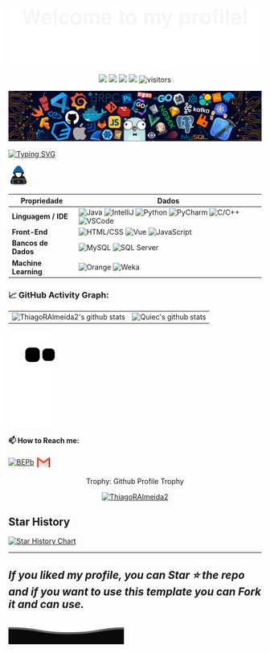 ![](assets/Bottom_up.svg)

<!--   my-icons -->
<p align="center">
    <a href="https://github.com/ThiagoRAlmeida2/ThiagoRalmeida2"><img src="https://img.shields.io/badge/status-updating-brightgreen.svg"></a>
    <a href="https://github.com/ThiagoRAlmeida2/ThiagoRalmeida2/graphs/contributors"><img src="https://img.shields.io/github/contributors/BEPb/BEPb?color=blue"></a>
    <a href="https://github.com/ThiagoRAlmeida2/ThiagoRalmeida2/stargazers"><img src="https://img.shields.io/github/stars/ThiagoRalmeida2/ThiagoRalmeida2.svg?logo=github"></a>
    <a href="https://github.com/ThiagoRAlmeida2/ThiagoRalmeida2/network/members"><img src="https://img.shields.io/github/forks/ThiagoRalmeida2/ThiagoRalmeida2.svg?color=blue&logo=github"></a>
    <img src="https://visitor-badge.laobi.icu/badge?page_id=ThiagoRALmeida2.ThiagoRAlmeida2" alt="visitors"/>   
</p>

<!--   my-header-img -->
![](./src/header_.png)


<!--   my-ticker -->    
[![Typing SVG](https://readme-typing-svg.herokuapp.com?color=%2336BCF7&center=true&vCenter=true&width=600&lines=Oi+,+eu+sou+Thiago+Ribeiro;+Bem-vindo+ao+meu+perfil!;Eu+sou+estudante+de+programa%C3%A7%C3%A3o;+Gosto+de+f%C3%ADsica;+Tenho+muita+entusiasmo+para+aprender+linguagens+de+back-end+e+frameworks)](https://git.io/typing-svg)

<!--   my-skils -->
<img src = "https://github.com/0xAbdulKhalid/0xAbdulKhalid/raw/main/assets/mdImages/about_me.gif" width = 40px>

| Propriedade                                    | Dados                                                                                             |
|------------------------------------------------|---------------------------------------------------------------------------------------------------|
| **Linguagem / IDE**                             | ![Java](https://img.shields.io/badge/-Java-007396?style=flat&logo=java) ![IntelliJ](https://img.shields.io/badge/-IntelliJ-000000?style=flat&logo=intellij-idea) ![Python](https://img.shields.io/badge/-Python-3776AB?style=flat&logo=python) ![PyCharm](https://img.shields.io/badge/-PyCharm-000000?style=flat&logo=pycharm) ![C/C++](https://img.shields.io/badge/-C/C++-00599C?style=flat&logo=c) ![VSCode](https://img.shields.io/badge/-VSCode-007ACC?style=flat&logo=visual-studio-code) |
| **Front-End**                                   | ![HTML/CSS](https://img.shields.io/badge/-HTML/CSS-E34F26?style=flat&logo=html5) ![Vue](https://img.shields.io/badge/-Vue-4FC08D?style=flat&logo=vue.js) ![JavaScript](https://img.shields.io/badge/-JavaScript-F7DF1E?style=flat&logo=javascript)             |
| **Bancos de Dados**                             | ![MySQL](https://img.shields.io/badge/-MySQL-444444?style=flat&logo=MySQL) ![SQL Server](https://img.shields.io/badge/-SQL_Server-CC2927?style=flat&logo=microsoft-sql-server)     |
| **Machine Learning**                           | ![Orange](https://img.shields.io/badge/-Orange-FFA500?style=flat&logo=orange) ![Weka](https://img.shields.io/badge/-Weka-469A1F?style=flat&logo=weka)                                 |


<!--   GitHub stats graph -->
### 📈 GitHub Activity Graph:

<!--   stats + languages -->
||                                                                                                                                   |
|--------------------------------------------------------------------------------------------------------------------------------------------------------------|-----------------------------------------------------------------------------------------------------------------------------------|
| ![ThiagoRAlmeida2's github stats](https://github-readme-stats.vercel.app/api?username=ThiagoRAlmeida2&show_icons=true&theme=radical&include_all_commits=true) | ![Quiec's github stats](https://github-readme-stats.vercel.app/api/top-langs/?username=ThiagoRAlmeida2&theme=radical&layout=compact) |

![snake gif](https://github.com/ThiagoRAlmeida2/ThiagoRAlmeida2/blob/output/github-contribution-grid-snake.svg)

**📫 How to Reach me:**
<p align="left">
<a href="https://www.linkedin.com/in/thiago-ribeiro-139727260/" target="blank"><img align="center" src="https://raw.githubusercontent.com/BEPb/BEPb/master/assets/linkedin.svg" alt="BEPb" height="30" width="30" /></a>
<a href="mailto:thiagoralmeida23@gmail.com" target="blank"><img align="center" src="https://raw.githubusercontent.com/ThiagoRAlmeida2/ThiagoRAlmeida2/master/assets/gmail.svg" alt="Gmail" height="30" width="30" /></a>
</p>

<div align="center">
<summary>Trophy: Github Profile Trophy</summary>
</div>

<p align="center"> 
<a href="https://github.com/ryo-ma/github-profile-trophy"><img src="https://github-profile-trophy.vercel.app/?username=ThiagoRAlmeida2" alt="ThiagoRAlmeida2" /></a>
</p>



## Star History

[![Star History Chart](https://api.star-history.com/svg?repos=ThiagoRAlmeida2/ThiagoRAlmeida2&type=Date)](https://star-history.com/#BEPb/BEPb&Date)

---
  *If you liked my profile, you can Star ⭐ the repo and if you want to use this template you can Fork it and can use.* 
---


![](assets/Bottom_down.svg)

